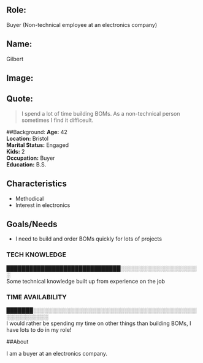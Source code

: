 ## Role:
Buyer (Non-technical employee at an electronics company)
## Name:
Gilbert

## Image: 
<insert image here>

## Quote:

> I spend a lot of time building BOMs. As a non-technical person sometimes I find it difficeult.

##Background:
**Age:** 42<br> 
**Location:** Bristol<br> 
**Marital Status:** Engaged<br> 
**Kids:** 2<br> 
**Occupation:** Buyer<br> 
**Education:** B.S.

## Characteristics
* Methodical
* Interest in electronics

## Goals/Needs

* I need to build and order BOMs quickly for lots of projects


### TECH KNOWLEDGE
██████████████████████████████░░░░░░░░░░░░░░░░░░░░░<br> 
Some technical knowledge built up from experience on the job


### TIME AVAILABILITY 
███████░░░░░░░░░░░░░░░░░░░░░░░░░░░░░░░░░░░░░░░░░░░░░░░░░░░░░░<br> 
I would rather be spending my time on other things than building BOMs, I have lots to do in my role!


##About

I am a buyer at an electronics company.
